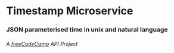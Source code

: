 # Timestamp Microservice #
### JSON parameterised time in unix and natural language ###
###### A [freeCodeCamp](https://www.freecodecamp.org/challenges/timestamp-microservice) API Project ######
